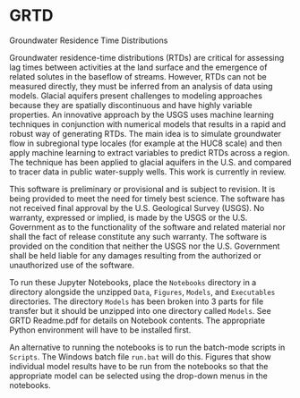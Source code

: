 # GRTD
Groundwater Residence Time Distributions

Groundwater residence-time distributions (RTDs) are critical for assessing lag times between activities at the land surface and the emergence of related solutes in the baseflow of streams. However, RTDs can not be measured directly, they must be inferred from an analysis of data using models. Glacial aquifers present challenges to modeling approaches because they are spatially discontinuous and have highly variable properties. An innovative approach by the USGS uses machine learning techniques in conjunction with numerical models that results in a rapid and robust way of generating RTDs. The main idea is to simulate groundwater flow in subregional type locales (for example at the HUC8 scale) and then apply machine learning to extract variables to predict RTDs across a region. The technique has been applied to glacial aquifers in the U.S. and compared to tracer data in public water-supply wells. This work is currently in review.

This software is preliminary or provisional and is subject to revision. It is being provided to meet the need for timely best science. The software has not received final approval by the U.S. Geological Survey (USGS). No warranty, expressed or implied, is made by the USGS or the U.S. Government as to the functionality of the software and related material nor shall the fact of release constitute any such warranty. The software is provided on the condition that neither the USGS nor the U.S. Government shall be held liable for any damages resulting from the authorized or unauthorized use of the software.

To run these Jupyter Notebooks, place the `Notebooks` directory in a directory alongside the unzipped `Data`, `Figures`, `Models`, and `Executables` directories. The directory `Models` has been broken into 3 parts for file transfer but it should be unzipped into one directory called `Models`. See GRTD Readme.pdf for details on Notebook contents.  The appropriate Python environment will have to be installed first. 

An alternative to running the notebooks is to run the batch-mode scripts in `Scripts`. The Windows batch file `run.bat` will do this.  Figures that show individual model results have to be run from the notebooks so that the appropriate model can be selected using the drop-down menus in the notebooks. 
